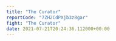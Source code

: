 ```yaml
---
title: "The Curator"
reportCode: "7ZH2CdPXjb3z8gar"
fight: "The Curator"
date: 2021-07-21T20:24:36.112000+00:00
---
```

